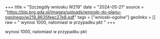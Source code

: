 +++
title = "Szczegóły wniosku W219"
date = "2024-05-21"
source = "https://bip.brg.gda.pl/images/uploads/wnioski-do-planu-ogolnego/w219_8635feec27e8.pdf"
tags = ["wnioski-ogolne"]
geolinks = []
raw = " wynosi 1000, natomiast w przypadku pkt "
+++

 wynosi 1000, natomiast w przypadku pkt 


